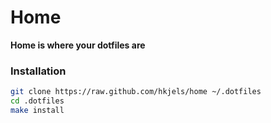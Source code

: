 
# Home

__Home is where your dotfiles are__


### Installation

```sh
git clone https://raw.github.com/hkjels/home ~/.dotfiles
cd .dotfiles
make install
```


